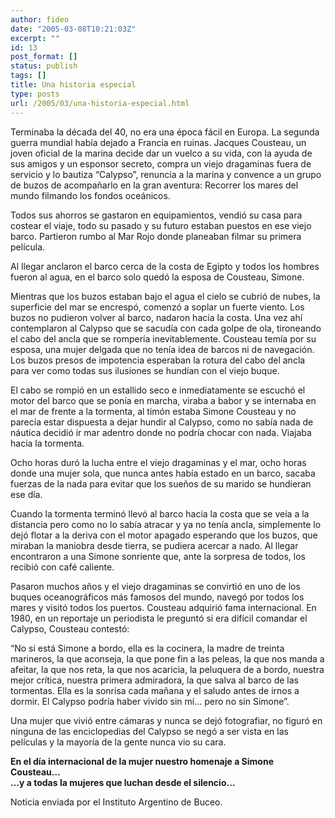 ```yaml
---
author: fideo
date: "2005-03-08T10:21:03Z"
excerpt: ""
id: 13
post_format: []
status: publish
tags: []
title: Una historia especial
type: posts
url: /2005/03/una-historia-especial.html
---
```

Terminaba la década del 40, no era una época fácil en Europa. La segunda guerra mundial había dejado a Francia en ruinas. Jacques Cousteau, un joven oficial de la marina decide dar un vuelco a su vida, con la ayuda de sus amigos y un esponsor secreto, compra un viejo dragaminas fuera de servicio y lo bautiza “Calypso”, renuncia a la marina y convence a un grupo de buzos de acompañarlo en la gran aventura: Recorrer los mares del mundo filmando los fondos oceánicos.

Todos sus ahorros se gastaron en equipamientos, vendió su casa para costear el viaje, todo su pasado y su futuro estaban puestos en ese viejo barco. Partieron rumbo al Mar Rojo donde planeaban filmar su primera película.

Al llegar anclaron el barco cerca de la costa de Egipto y todos los hombres fueron al agua, en el barco solo quedó la esposa de Cousteau, Simone.

Mientras que los buzos estaban bajo el agua el cielo se cubrió de nubes, la superficie del mar se encrespó, comenzó a soplar un fuerte viento. Los buzos no pudieron volver al barco, nadaron hacia la costa. Una vez ahí contemplaron al Calypso que se sacudía con cada golpe de ola, tironeando el cabo del ancla que se rompería inevitablemente. Cousteau temía por su esposa, una mujer delgada que no tenía idea de barcos ni de navegación. Los buzos presos de impotencia esperaban la rotura del cabo del ancla para ver como todas sus ilusiones se hundían con el viejo buque.

El cabo se rompió en un estallido seco e inmediatamente se escuchó el motor del barco que se ponía en marcha, viraba a babor y se internaba en el mar de frente a la tormenta, al timón estaba Simone Cousteau y no parecía estar dispuesta a dejar hundir al Calypso, como no sabía nada de náutica decidió ir mar adentro donde no podría chocar con nada. Viajaba hacia la tormenta.

Ocho horas duró la lucha entre el viejo dragaminas y el mar, ocho horas donde una mujer sola, que nunca antes había estado en un barco, sacaba fuerzas de la nada para evitar que los sueños de su marido se hundieran ese día.

Cuando la tormenta terminó llevó al barco hacia la costa que se veía a la distancia pero como no lo sabía atracar y ya no tenía ancla, simplemente lo dejó flotar a la deriva con el motor apagado esperando que los buzos, que miraban la maniobra desde tierra, se pudiera acercar a nado. Al llegar encontraron a una Simone sonriente que, ante la sorpresa de todos, los recibió con café caliente.

Pasaron muchos años y el viejo dragaminas se convirtió en uno de los buques oceanográficos más famosos del mundo, navegó por todos los mares y visitó todos los puertos. Cousteau adquirió fama internacional. En 1980, en un reportaje un periodista le preguntó si era difícil comandar el Calypso, Cousteau contestó:

 “No si está Simone a bordo, ella es la cocinera, la madre de treinta marineros, la que aconseja, la que pone fin a las peleas, la que nos manda a afeitar, la que nos reta, la que nos acaricia, la peluquera de a bordo, nuestra mejor crítica, nuestra primera admiradora, la que salva al barco de las tormentas. Ella es la sonrisa cada mañana y el saludo antes de irnos a dormir. El Calypso podría haber vivido sin mí… pero no sin Simone”.

Una mujer que vivió entre cámaras y nunca se dejó fotografiar, no figuró en ninguna de las enciclopedias del Calypso 
se negó a ser vista en las películas y la mayoría de la gente nunca vio su cara.

**En el día internacional de la mujer nuestro homenaje a Simone Cousteau…  
…y a todas la mujeres que luchan desde el silencio…**

Noticia enviada por el Instituto Argentino de Buceo.
